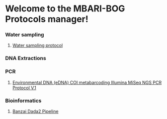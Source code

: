 # Welcome to the MBARI-BOG Protocols manager!

### Water sampling
1. [Water sampling protocol](WaterFilteringProtocol.md)

### DNA Extractions

### PCR

1. [Environmental DNA (eDNA) COI metabarcoding Illumina MiSeq NGS PCR Protocol V.1](COIPCRProtocol.md)

### Bioinformatics

1. [Banzai Dada2 Pipeline](5.1_Banzai_Pipeline.md)
